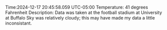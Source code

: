Time:2024-12-17 20:45:58.059 UTC-05:00
Temperature: 41 degrees Fahrenheit
Description: Data was taken at the football stadium at University at Buffalo
Sky was relatively cloudy; this may have made my data a little inconsistant.
